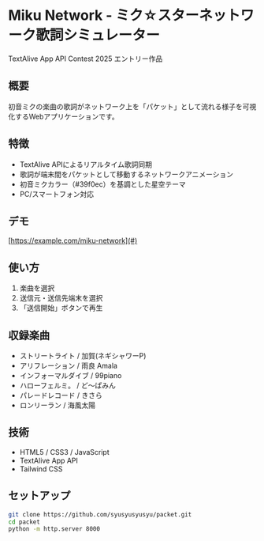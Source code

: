 # Miku Network - ミク☆スターネットワーク歌詞シミュレーター

TextAlive App API Contest 2025 エントリー作品

## 概要

初音ミクの楽曲の歌詞がネットワーク上を「パケット」として流れる様子を可視化するWebアプリケーションです。

## 特徴

- TextAlive APIによるリアルタイム歌詞同期
- 歌詞が端末間をパケットとして移動するネットワークアニメーション
- 初音ミクカラー（#39f0ec）を基調とした星空テーマ
- PC/スマートフォン対応

## デモ

[https://example.com/miku-network](#) <!-- デプロイ先URL -->

## 使い方

1. 楽曲を選択
2. 送信元・送信先端末を選択
3. 「送信開始」ボタンで再生

## 収録楽曲

- ストリートライト / 加賀(ネギシャワーP)
- アリフレーション / 雨良 Amala
- インフォーマルダイブ / 99piano
- ハローフェルミ。 / ど～ぱみん
- パレードレコード / きさら
- ロンリーラン / 海風太陽

## 技術

- HTML5 / CSS3 / JavaScript
- TextAlive App API
- Tailwind CSS

## セットアップ

```bash
git clone https://github.com/syusyusyusyu/packet.git
cd packet
python -m http.server 8000
